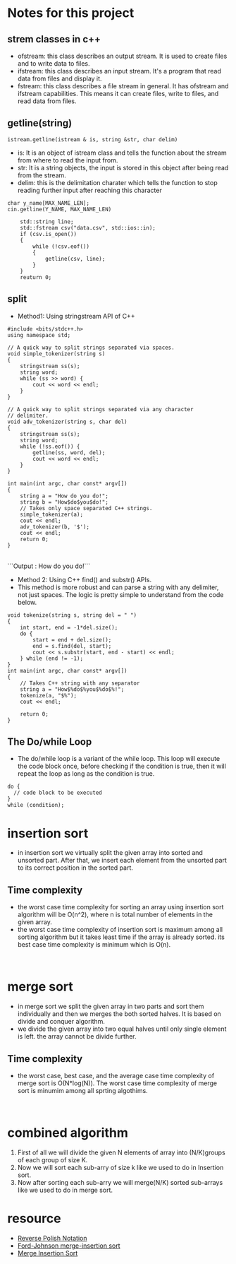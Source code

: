 # Notes for this project

## strem classes in c++
- ofstream: this class describes an output stream. It is used to create files and to write data to files.
- ifstream: this class describes an input stream. It's a program that read data from files and display it.
- fstream: this class describes a file stream in general. It has ofstream and ifstream capabilities. This means it can create files, write to files, and read data from files.

## getline(string)
```istream.getline(istream & is, string &str, char delim)```
- is: It is an object of istream class and tells the function about the stream from where to read the input from.
- str: It is a string objects, the input is stored in this object after being read from the stream.
- delim: this is the delimitation charater which tells the function to stop reading further input after reaching this character
```
char y_name[MAX_NAME_LEN];
cin.getline(Y_NAME, MAX_NAME_LEN)
```

```
    std::string line;
    std::fstream csv("data.csv", std::ios::in);
    if (csv.is_open())
    {
        while (!csv.eof())
        {
            getline(csv, line);
        }
    }
    reuturn 0;
```

## split
- Method1: Using stringstream API of C++
```
#include <bits/stdc++.h>
using namespace std;

// A quick way to split strings separated via spaces.
void simple_tokenizer(string s)
{
    stringstream ss(s);
    string word;
    while (ss >> word) {
        cout << word << endl;
    }
}

// A quick way to split strings separated via any character
// delimiter.
void adv_tokenizer(string s, char del)
{
    stringstream ss(s);
    string word;
    while (!ss.eof()) {
        getline(ss, word, del);
        cout << word << endl;
    }
}

int main(int argc, char const* argv[])
{
    string a = "How do you do!";
    string b = "How$do$you$do!";
    // Takes only space separated C++ strings.
    simple_tokenizer(a);
    cout << endl;
    adv_tokenizer(b, '$');
    cout << endl;
    return 0;
}
```
<br>
```Output : How 
     do 
     you
     do!```

- Method 2: Using C++ find() and substr() APIs.
- This method is more robust and can parse a string with any delimiter, not just spaces. The logic is pretty simple to understand from the code below.
```
void tokenize(string s, string del = " ")
{
    int start, end = -1*del.size();
    do {
        start = end + del.size();
        end = s.find(del, start);
        cout << s.substr(start, end - start) << endl;
    } while (end != -1);
}
int main(int argc, char const* argv[])
{
    // Takes C++ string with any separator
    string a = "How$%do$%you$%do$%!";
    tokenize(a, "$%");
    cout << endl;

    return 0;
}
```

## The Do/while Loop 
- The do/while loop is a variant of the while loop. This loop will execute the code block once, before checking if the condition is true, then it will repeat the loop as long as the condition is true.
```
do {
  // code block to be executed
}
while (condition);
```

# insertion sort
- in insertion sort we virtually split the given array into sorted and unsorted part. After that, we insert each element from the unsorted part to its correct position in the sorted part.
## Time complexity
- the worst case time complexity for sorting an array using insertion sort algorithm will be O(n^2), where n is total number of elements in the given array.
- the worst case time complexity of insertion sort is maximum among all sorting algorithm but it takes least time if the array is already sorted. its best case time complexity is minimum which is O(n).
<br>

# merge sort
- in merge sort we split the given array in two parts and sort them individually and then we merges the both sorted halves. It is based on divide and conquer algorithm.
- we divide the given array into two equal halves until only single element is left. the array cannot be divide further.
## Time complexity
- the worst case, best case, and the average case time complexity of merge sort is O(N*log(N)). The worst case time complexity of merge sort is minumim among all sprting algothims.
<br>

# combined algorithm
1. First of all we will divide the given N elements of array into (N/K)groups of each group of size K.
2. Now we will sort each sub-arry of size k like we used to do in Insertion sort.
3. Now after sorting each sub-arry we will merge(N/K) sorted sub-arrays like we used to do in merge sort.


# resource
* [Reverse Polish Notation](https://medium.com/@tech.interview.buddies/reverse-polish-notation-b88524252960)
* [Ford-Johnson merge-insertion sort](https://codereview.stackexchange.com/questions/116367/ford-johnson-merge-insertion-sort)
* [Merge Insertion Sort](https://iq.opengenus.org/merge-insertion-sort/)